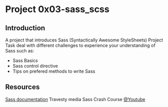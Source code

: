 # Project 0x03-sass_scss

## Introduction

A project that introduces Sass (Syntactically Awesome StyleSheets)
Project Task deal with different challenges to experience your understanding of Sass such as:
- Sass Basics
- Sass control directive
- Tips on prefered methods to write Sass

## Resources

[Sass documentation](https://sass-lang.com/)
Travesty media Sass Crash Course [@Youtube](https://www.youtube.com/watch?v=nu5mdN2JIwM)
